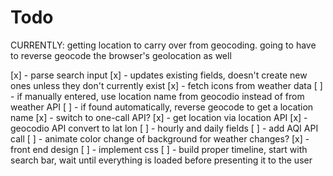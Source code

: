 # Todo
CURRENTLY: getting location to carry over from geocoding. going to have to reverse geocode the browser's geolocation as well

[x] - parse search input
    [x] - updates existing fields, doesn't create new ones unless they don't currently exist
        [x] - fetch icons from weather data
    [ ] - if manually entered, use location name from geocodio instead of from weather API
    [ ] - if found automatically, reverse geocode to get a location name
[x] - switch to one-call API?
    [x] - get location via location API 
    [x] - geocodio API convert to lat lon
    [ ] - hourly and daily fields
[ ] - add AQI API call
[ ] - animate color change of background for weather changes?
[x] - front end design
    [ ] - implement css
[ ] - build proper timeline, start with search bar, wait until everything is loaded before presenting it to the user